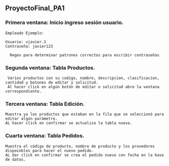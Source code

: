  ## ProyectoFinal_PA1

### Primera ventana: Inicio ingreso sesión usuario.

    Empleado Ejemplo: 

    Usuario: vjavier.1
    Contraseña: javier123

      Regex para determinar patrones correctos para escribir contraseñas
      
 
      
### Segunda ventana: Tabla Productos.

     Varios productos con su codigo, nombre, descripcion, clasificacion, cantidad y botones de editar y solicitud.
     Al hacer click en algún botón de editar o solicitud abre la ventana correspondiente. 
  
### Tercera ventana: Tabla Edición.
  
    Muestra ya los productos que estaban en la fila que se seleccionó para editar algún parámetro. 
    AL hacer click en confirmar se actualiza la tabla nueva.
    
### Cuarta ventana: Tabla Pedidos.
  
    Muestra el código de producto, nombre de producto y los provedores dispoinbles para hacer el nuevo pedido. 
    AL dar click en confirmar se crea el pedido nuevo con fecha en la base de datos. 

 
